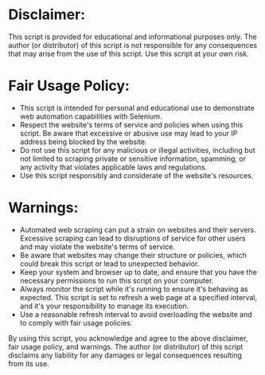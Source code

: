 # Disclaimer:
This script is provided for educational and informational purposes only. The author (or distributor) of this script is not responsible for any consequences that may arise from the use of this script. Use this script at your own risk.

# Fair Usage Policy:
- This script is intended for personal and educational use to demonstrate web automation capabilities with Selenium.
- Respect the website's terms of service and policies when using this script. Be aware that excessive or abusive use may lead to your IP address being blocked by the website.
- Do not use this script for any malicious or illegal activities, including but not limited to scraping private or sensitive information, spamming, or any activity that violates applicable laws and regulations.
- Use this script responsibly and considerate of the website's resources.

# Warnings:
- Automated web scraping can put a strain on websites and their servers. Excessive scraping can lead to disruptions of service for other users and may violate the website's terms of service.
- Be aware that websites may change their structure or policies, which could break this script or lead to unexpected behavior.
- Keep your system and browser up to date, and ensure that you have the necessary permissions to run this script on your computer.
- Always monitor the script while it's running to ensure it's behaving as expected. This script is set to refresh a web page at a specified interval, and it's your responsibility to manage its execution.
- Use a reasonable refresh interval to avoid overloading the website and to comply with fair usage policies.

By using this script, you acknowledge and agree to the above disclaimer, fair usage policy, and warnings. The author (or distributor) of this script disclaims any liability for any damages or legal consequences resulting from its use.

